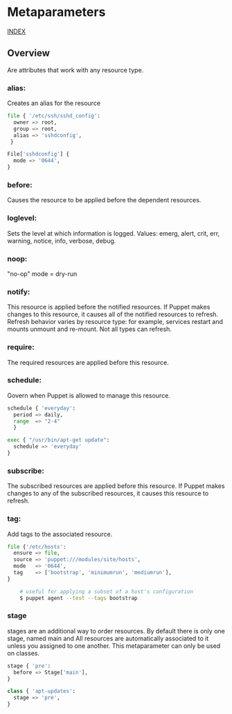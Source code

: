 # Metaparameters

[INDEX](../../README.md)

## Overview
Are attributes that work with any resource type.

### alias: 
Creates an alias for the resource

```python
file { '/etc/ssh/sshd_config': 
  owner => root,
  group => root,
  alias => 'sshdconfig',
 }

File['sshdconfig'] {
  mode => '0644',
}
```

### before: 
Causes the resource to be applied before the dependent resources. 

### loglevel:
Sets the level at which information is logged. Values: emerg, alert, crit, err, warning, notice, info, verbose, debug.

### noop:
"no-op" mode = dry-run

### notify:
This resource is applied before the notified resources. If Puppet makes changes to this resource, it causes all of the notified resources to refresh. Refresh behavior varies by resource type: for example, services restart and mounts unmount and re-mount. Not all types can refresh.

### require:
The required resources are applied before this resource.

### schedule:
Govern when Puppet is allowed to manage this resource. 

```python
schedule { 'everyday': 
  period => daily,
  range  => "2-4"
  }

exec { "/usr/bin/apt-get update": 
  schedule => 'everyday'
}
```

### subscribe:
The subscribed resources are applied before this resource. If Puppet makes changes to any of the subscribed resources, it causes this resource to refresh.

### tag:
Add tags to the associated resource.

```python
file {'/etc/hosts':
  ensure => file,
  source => 'puppet:///modules/site/hosts',
  mode   => '0644',
  tag    => ['bootstrap', 'minimumrun', 'mediumrun'],
}
```

```bash
    # useful for applying a subset of a host's configuration
    $ puppet agent --test --tags bootstrap
```

### stage
stages are an additional way to order resources. By default there is only one stage, named main and All resources are automatically associated to it unless you assigned to one another. This metaparameter can only be used on classes.

```python
stage { 'pre': 
  before => Stage['main'],
}

class { 'apt-updates': 
  stage => 'pre',
}
```
